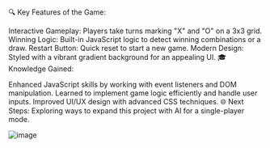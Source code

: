 🔍 Key Features of the Game:

Interactive Gameplay: Players take turns marking "X" and "O" on a 3x3 grid.
Winning Logic: Built-in JavaScript logic to detect winning combinations or a draw.
Restart Button: Quick reset to start a new game.
Modern Design: Styled with a vibrant gradient background for an appealing UI.
🎓 Knowledge Gained:

Enhanced JavaScript skills by working with event listeners and DOM manipulation.
Learned to implement game logic efficiently and handle user inputs.
Improved UI/UX design with advanced CSS techniques.
🌐 Next Steps: Exploring ways to expand this project with AI for a single-player mode.

![image](https://github.com/user-attachments/assets/a9aae262-0d68-4e6e-8e35-c9607741daf4)


